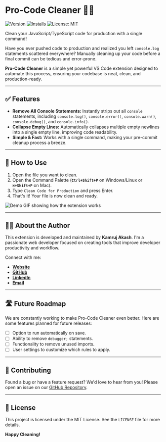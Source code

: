 # Pro-Code Cleaner 🧹✨

[![Version](https://img.shields.io/visual-studio-marketplace/v/kamruj-akash.pro-code-cleaner?style=for-the-badge&color=blue)](https://marketplace.visualstudio.com/items?itemName=kamruj-akash.pro-code-cleaner)
[![Installs](https://img.shields.io/visual-studio-marketplace/i/kamruj-akash.pro-code-cleaner?style=for-the-badge&color=green)](https://marketplace.visualstudio.com/items?itemName=kamruj-akash.pro-code-cleaner)
[![License: MIT](https://img.shields.io/badge/License-MIT-yellow.svg?style=for-the-badge)](https://opensource.org/licenses/MIT)

Clean your JavaScript/TypeScript code for production with a single command!

Have you ever pushed code to production and realized you left `console.log` statements scattered everywhere? Manually cleaning up your code before a final commit can be tedious and error-prone.

**Pro-Code Cleaner** is a simple yet powerful VS Code extension designed to automate this process, ensuring your codebase is neat, clean, and production-ready.

---

## ✅ Features

- **Remove All Console Statements:** Instantly strips out all `console` statements, including `console.log()`, `console.error()`, `console.warn()`, `console.debug()`, and `console.info()`.
- **Collapse Empty Lines:** Automatically collapses multiple empty newlines into a single empty line, improving code readability.
- **Simple & Fast:** Works with a single command, making your pre-commit cleanup process a breeze.

---

## 🚀 How to Use

1.  Open the file you want to clean.
2.  Open the Command Palette (**`Ctrl+Shift+P`** on Windows/Linux or **`⌘+Shift+P`** on Mac).
3.  Type `Clean Code for Production` and press Enter.
4.  That's it! Your file is now clean and ready.

![Demo GIF showing how the extension works](https://github.com/kamruj-akash/pro-code-cleaner/raw/main/demo.gif)

---

## 👨‍💻 About the Author

This extension is developed and maintained by **Kamruj Akash**. I'm a passionate web developer focused on creating tools that improve developer productivity and workflow.

Connect with me:

- **[Website](https://kamruj.vercel.app)**
- **[GitHub](https://github.com/kamruj-akash)**
- **[LinkedIn](https://www.linkedin.com/in/kamruj-akash/)**
- **[Email](mailto:source.akash@gmail.com)**

---

## 🛣️ Future Roadmap

We are constantly working to make Pro-Code Cleaner even better. Here are some features planned for future releases:

- [ ] Option to run automatically on save.
- [ ] Ability to remove `debugger;` statements.
- [ ] Functionality to remove unused imports.
- [ ] User settings to customize which rules to apply.

---

## 🤝 Contributing

Found a bug or have a feature request? We'd love to hear from you! Please open an issue on our [GitHub Repository](https://github.com/kamruj-akash/pro-code-cleaner).

---

## 📄 License

This project is licensed under the MIT License. See the `LICENSE` file for more details.

**Happy Cleaning!**
